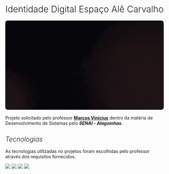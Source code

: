 <h1 style="text-align: center; font-weight:300;">Identidade Digital Espaço Alê Carvalho</h1>

<img src="./preview_home.gif" style="border-radius: 8px;">

<p>Projeto solicitado pelo professor <a href="https://github.com/marcosvcsantos" style="font-weight: 700;">Marcos Vinicius</a> dentro da matéria de Desenvolvimento de Sistemas pelo <i style="font-weight: 700;" >SENAI - Alagoinhas.</i></p>


<h2 style="font-style:italic; font-weight:300;">Tecnologias</h2>
<div> 
<p>As tecnologias utilizadas no projetos foram escolhidas pelo professor através dos requisitos fornecidos.</p>
<img src="https://img.shields.io/badge/Vite-white?logo=vite">
<img src="https://img.shields.io/badge/Javascript-yellow?logo=javascript">
<img src="https://img.shields.io/badge/React-blue?logo=react">
<img src="https://img.shields.io/badge/Node.Js-Green?logo=nodedotjs">
</div>